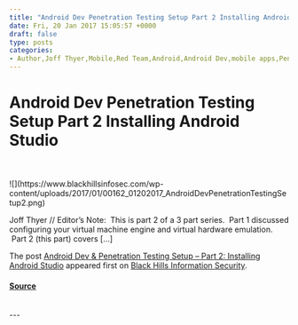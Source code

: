 ```yaml
---
title: "Android Dev Penetration Testing Setup Part 2 Installing Android Studio"
date: Fri, 20 Jan 2017 15:05:57 +0000
draft: false
type: posts
categories: 
- Author,Joff Thyer,Mobile,Red Team,Android,Android Dev,mobile apps,Pentesting
---
```

# Android Dev Penetration Testing Setup Part 2 Installing Android Studio

<br/>

<br/>
![](https://www.blackhillsinfosec.com/wp-content/uploads/2017/01/00162_01202017_AndroidDevPenetrationTestingSetup2.png)

Joff Thyer // Editor’s Note:  This is part 2 of a 3 part series.  Part 1 discussed configuring your virtual machine engine and virtual hardware emulation.  Part 2 (this part) covers \[…\]

The post [Android Dev & Penetration Testing Setup – Part 2: Installing Android Studio](https://www.blackhillsinfosec.com/android-dev-penetration-testing-setup-part-2-installing-android-studio/) appeared first on [Black Hills Information Security](https://www.blackhillsinfosec.com).

#### [Source](https://www.blackhillsinfosec.com/android-dev-penetration-testing-setup-part-2-installing-android-studio/)

<br/>
---

